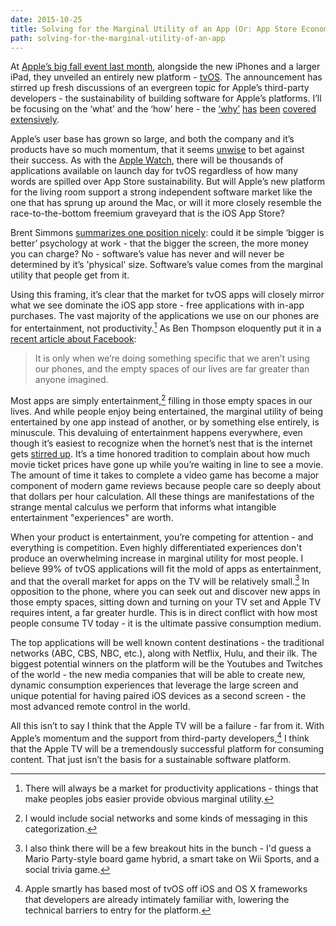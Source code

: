 ```yaml
---
date: 2015-10-25
title: Solving for the Marginal Utility of an App (Or: App Store Economics, Again?)
path: solving-for-the-marginal-utility-of-an-app
---
```

At [Apple’s big fall event last month](http://www.apple.com/apple-events/september-2015/), alongside the new iPhones and a larger iPad, they unveiled an entirely new platform - [tvOS](https://developer.apple.com/tvos/). The announcement has stirred up fresh discussions of an evergreen topic for Apple’s third-party developers - the sustainability of building software for Apple’s platforms. I’ll be focusing on the ‘what’ and the ‘how’ here - the [‘why’](https://stratechery.com/2015/from-products-to-platforms/) [has](http://stratechery.com/2013/papering-over-app-store-problems/) [been](http://stratechery.com/2013/casual-gaming-is-a-sustainable-business-but-not-a-platform-differentiator/) [covered](http://stratechery.com/2013/why-doesnt-apple-enable-sustainable-businesses-on-the-app-store/) [extensively](http://www.marco.org/2014/07/28/app-rot).

Apple’s user base has grown so large, and both the company and it’s products have so much momentum, that it seems [unwise](https://www.google.com/#q=site:daringfireball.net+claim+chowder&safe=off&start=0) to bet against their success. As with the [Apple Watch](http://blogs.wsj.com/digits/2015/04/23/as-first-watches-ship-apple-opens-app-store-for-new-device/), there will be thousands of applications available on launch day for tvOS regardless of how many words are spilled over App Store sustainability. But will Apple’s new platform for the living room support a strong independent software market like the one that has sprung up around the Mac, or will it more closely resemble the race-to-the-bottom freemium graveyard that is the iOS App Store?

Brent Simmons [summarizes one position nicely](http://inessential.com/2015/09/22/screen_size_and_money): could it be simple ‘bigger is better’ psychology at work - that the bigger the screen, the more money you can charge? No - software’s value has never and will never be determined by it’s 'physical' size. Software’s value comes from the marginal utility that people get from it.
 
Using this framing, it’s clear that the market for tvOS apps will closely mirror what we see dominate the iOS app store - free applications with in-app purchases. The vast majority of the applications we use on our phones are for entertainment, not productivity.[^1] As Ben Thompson eloquently put it in a [recent article about Facebook](https://stratechery.com/2015/the-facebook-epoch/):
> It is only when we’re doing something specific that we aren’t using our phones, and the empty spaces of our lives are far greater than anyone imagined.

Most apps are simply entertainment,[^2] filling in those empty spaces in our lives. And while people enjoy being entertained, the marginal utility of being entertained by one app instead of another, or by something else entirely, is minuscule. This devaluing of entertainment happens everywhere, even though it’s easiest to recognize when the hornet’s nest that is the internet gets [stirred up](http://blog.monumentvalleygame.com/blog/2014/12/4/forgotten-shores-and-the-storm-in-a-teacup). It’s a time honored tradition to complain about how much movie ticket prices have gone up while you’re waiting in line to see a movie. The amount of time it takes to complete a video game has become a major component of modern game reviews because people care so deeply about that dollars per hour calculation. All these things are manifestations of the strange mental calculus we perform that informs what intangible entertainment "experiences" are worth.

When your product is entertainment, you’re competing for attention - and everything is competition. Even highly differentiated experiences don't produce an overwhelming increase in marginal utility for most people. I believe 99% of tvOS applications will fit the mold of apps as entertainment, and that the overall market for apps on the TV will be relatively small.[^3] In opposition to the phone, where you can seek out and discover new apps in those empty spaces, sitting down and turning on your TV set and Apple TV requires intent, a far greater hurdle. This is in direct conflict with how most people consume TV today - it is the ultimate passive consumption medium. 

The top applications will be well known content destinations - the traditional networks (ABC, CBS, NBC, etc.), along with Netflix, Hulu, and their ilk. The biggest potential winners on the platform will be the Youtubes and Twitches of the world - the new media companies that will be able to create new, dynamic consumption experiences that leverage the large screen and unique potential for having paired iOS devices as a second screen - the most advanced remote control in the world.

All this isn’t to say I think that the Apple TV will be a failure - far from it. With Apple’s momentum and the support from third-party developers,[^4] I think that the Apple TV will be a tremendously successful platform for consuming content. That just isn’t the basis for a sustainable software platform.

[^1]: There will always be a market for productivity applications - things that make peoples jobs easier provide obvious marginal utility.
[^2]: I would include social networks and some kinds of messaging in this categorization.
[^3]: I also think there will be a few breakout hits in the bunch - I'd guess a Mario Party-style board game hybrid, a smart take on Wii Sports, and a social trivia game.
[^4]: Apple smartly has based most of tvOS off iOS and OS X frameworks that developers are already intimately familiar with, lowering the technical barriers to entry for the platform.
